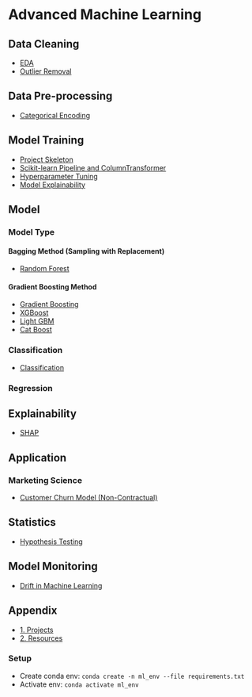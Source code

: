 # Advanced Machine Learning

## Data Cleaning

- [EDA](./docs/eda.md)
- [Outlier Removal](./docs/outlier_removal.md)

## Data Pre-processing

- [Categorical Encoding](./docs/categorical_encoding.md)

## Model Training

- [Project Skeleton](./docs/project_skeleton.md)
- [Scikit-learn Pipeline and ColumnTransformer](./docs/pipeline_column_transformer.md)
- [Hyperparameter Tuning](./docs/hyperparameter_tuning.md)
- [Model Explainability](./docs/model/model_explainability.md)

## Model

### Model Type

#### Bagging Method (Sampling with Replacement)

- [Random Forest](./docs/model/random_forest.md)

#### Gradient Boosting Method

- [Gradient Boosting](./docs/model/gradien_boosting.md)
- [XGBoost](./docs/model/xgboost.md)
- [Light GBM](./docs/model/lightgbm.md)
- [Cat Boost](./docs/model/catboost.md)

### Classification

- [Classification](./docs/model/classification.md)

### Regression

## Explainability

- [SHAP](./docs/explainability/shap.md)

## Application

### Marketing Science

- [Customer Churn Model (Non-Contractual)](./docs/marketing-science/customer-churn-non-contractual.md)

## Statistics

- [Hypothesis Testing](./docs/statistics/hypothesis_testing.md)

## Model Monitoring

- [Drift in Machine Learning](./docs/monitoring/drift_in_ml.md)

## Appendix

- [1. Projects](./docs/projects.md)
- [2. Resources](./docs/resources.md)

### Setup

- Create conda env: `conda create -n ml_env --file requirements.txt`
- Activate env: `conda activate ml_env`
